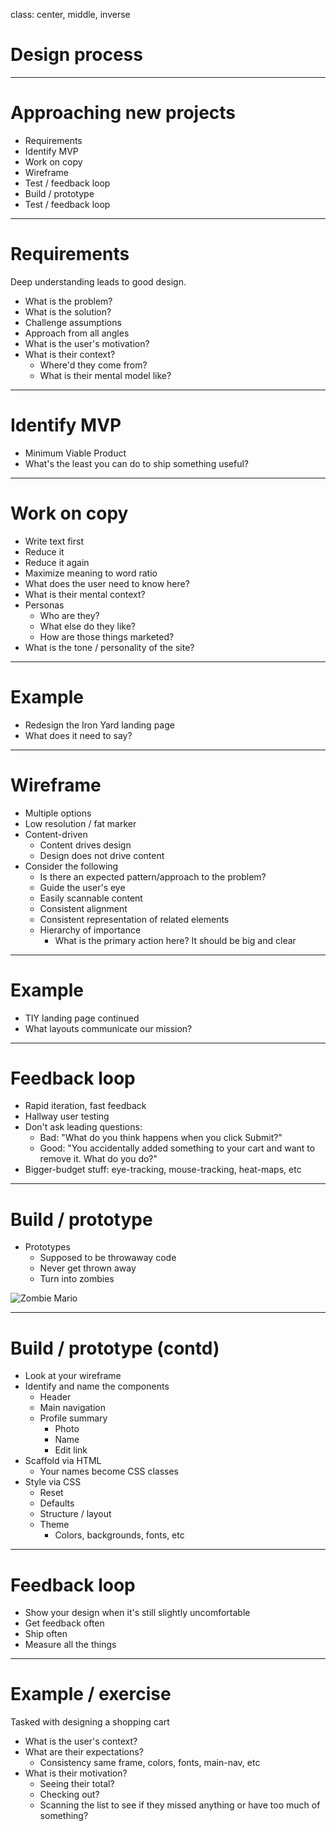 class: center, middle, inverse

# Design process

---

# Approaching new projects

- Requirements
- Identify MVP
- Work on copy
- Wireframe
- Test / feedback loop
- Build / prototype
- Test / feedback loop

---

# Requirements

Deep understanding leads to good design.

- What is the problem?
- What is the solution?
- Challenge assumptions
- Approach from all angles
- What is the user's motivation?
- What is their context?
  - Where'd they come from?
  - What is their mental model like?

---

# Identify MVP

- Minimum Viable Product
- What's the least you can do to ship something useful?

---

# Work on copy

- Write text first
- Reduce it
- Reduce it again
- Maximize meaning to word ratio
- What does the user need to know here?
- What is their mental context?
- Personas
  - Who are they?
  - What else do they like?
  - How are those things marketed?
- What is the tone / personality of the site?

---

# Example

- Redesign the Iron Yard landing page
- What does it need to say?

---

# Wireframe

- Multiple options
- Low resolution / fat marker
- Content-driven
  - Content drives design
  - Design does not drive content
- Consider the following
  - Is there an expected pattern/approach to the problem?
  - Guide the user's eye
  - Easily scannable content
  - Consistent alignment
  - Consistent representation of related elements
  - Hierarchy of importance
    - What is the primary action here? It should be big and clear 

---


# Example

- TIY landing page continued
- What layouts communicate our mission?

---

# Feedback loop

- Rapid iteration, fast feedback
- Hallway user testing
- Don't ask leading questions:
  - Bad: "What do you think happens when you click Submit?"
  - Good: "You accidentally added something to your cart and want to remove it. What do you do?"
- Bigger-budget stuff: eye-tracking, mouse-tracking, heat-maps, etc

---

# Build / prototype

- Prototypes
  - Supposed to be throwaway code
  - Never get thrown away
  - Turn into zombies

![Zombie Mario](https://bananascoop.files.wordpress.com/2012/07/mario-zombie.jpg)

---

# Build / prototype (contd)

- Look at your wireframe
- Identify and name the components
  - Header
  - Main navigation
  - Profile summary
    - Photo
    - Name
    - Edit link
- Scaffold via HTML
  - Your names become CSS classes
- Style via CSS
  - Reset
  - Defaults
  - Structure / layout
  - Theme
    - Colors, backgrounds, fonts, etc

---

# Feedback loop

- Show your design when it's still slightly uncomfortable
- Get feedback often
- Ship often
- Measure all the things

---

# Example / exercise

Tasked with designing a shopping cart

- What is the user's context?
- What are their expectations?
  - Consistency same frame, colors, fonts, main-nav, etc
- What is their motivation?
  - Seeing their total?
  - Checking out?
  - Scanning the list to see if they missed anything or have too much of something?
